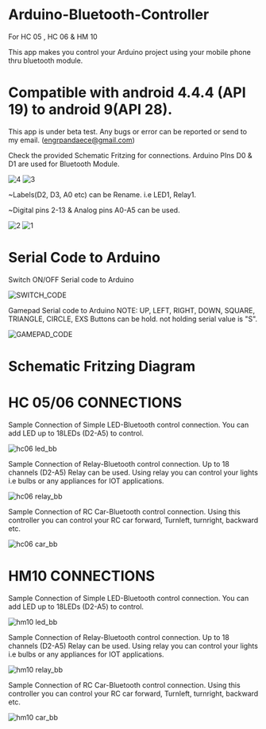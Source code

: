 # Arduino-Bluetooth-Controller 
 For HC 05 , HC 06 & HM 10

This app makes you control your Arduino project using your mobile phone thru bluetooth module.

# Compatible with android 4.4.4 (API 19) to android 9(API 28). 
This app is under beta test. Any bugs or error can be reported or send to my email. (engrpandaece@gmail.com) 


Check the provided Schematic Fritzing for connections. Arduino PIns D0 & D1 are used for Bluetooth Module.

![4](https://user-images.githubusercontent.com/53995355/65497276-89f9ac00-deec-11e9-8701-28c182f16724.png)
![3](https://user-images.githubusercontent.com/53995355/65497275-89f9ac00-deec-11e9-9278-ddb8776ff3b3.png)

~Labels(D2, D3, A0 etc) can be Rename. i.e LED1, Relay1.

~Digital pins 2-13 & Analog pins A0-A5 can be used.

![2](https://user-images.githubusercontent.com/53995355/65497274-89611580-deec-11e9-891e-18971f0a444e.png)
![1](https://user-images.githubusercontent.com/53995355/65497272-88c87f00-deec-11e9-9024-6ae516846173.png)


# Serial Code to Arduino



 Switch ON/OFF Serial code to Arduino

![SWITCH_CODE](https://user-images.githubusercontent.com/53995355/65497031-19528f80-deec-11e9-8a1d-17e3201a0b1f.png)


 Gamepad Serial code to Arduino
 NOTE: UP, LEFT, RIGHT, DOWN, SQUARE, TRIANGLE, CIRCLE, EXS Buttons can be hold. not holding serial value is "S".

![GAMEPAD_CODE](https://user-images.githubusercontent.com/53995355/65497029-18b9f900-deec-11e9-83d9-77695219c3f0.png)




# Schematic Fritzing Diagram

# HC 05/06 CONNECTIONS

Sample Connection of Simple LED-Bluetooth control connection. You can add LED up to 18LEDs (D2-A5) to control.

![hc06 led_bb](https://github.com/engrpanda/Arduino-Bluetooth-Controller/blob/master/SCHEMATIC%20FRITZING%20DIAGRAM/HC06/hc06%20led_bb.jpg?raw=true)

Sample Connection of Relay-Bluetooth control connection. Up to 18 channels (D2-A5) Relay can be used. Using relay you can control your lights i.e bulbs or any appliances for IOT applications.

![hc06 relay_bb](https://github.com/engrpanda/Arduino-Bluetooth-Controller/blob/master/SCHEMATIC%20FRITZING%20DIAGRAM/HC06/hc06%20relay_bb.jpg?raw=true)


Sample Connection of RC Car-Bluetooth control connection. Using this controller you can control your RC car forward, Turnleft, turnright, backward etc. 

![hc06 car_bb](https://github.com/engrpanda/Arduino-Bluetooth-Controller/blob/master/SCHEMATIC%20FRITZING%20DIAGRAM/HC06/hc06%20car_bb.jpg?raw=true)


# HM10 CONNECTIONS

Sample Connection of Simple LED-Bluetooth control connection. You can add LED up to 18LEDs (D2-A5) to control.

![hm10 led_bb](https://github.com/engrpanda/Arduino-Bluetooth-Controller/blob/master/SCHEMATIC%20FRITZING%20DIAGRAM/HM10/hm10%20led_bb.jpg?raw=true)

Sample Connection of Relay-Bluetooth control connection. Up to 18 channels (D2-A5) Relay can be used. Using relay you can control your lights i.e bulbs or any appliances for IOT applications.

![hm10 relay_bb](https://github.com/engrpanda/Arduino-Bluetooth-Controller/blob/master/SCHEMATIC%20FRITZING%20DIAGRAM/HM10/hm10%20relay_bb.jpg?raw=true)

Sample Connection of RC Car-Bluetooth control connection. Using this controller you can control your RC car forward, Turnleft, turnright, backward etc. 

![hm10 car_bb](https://github.com/engrpanda/Arduino-Bluetooth-Controller/blob/master/SCHEMATIC%20FRITZING%20DIAGRAM/HM10/hm10%20car_bb.jpg?raw=true)


